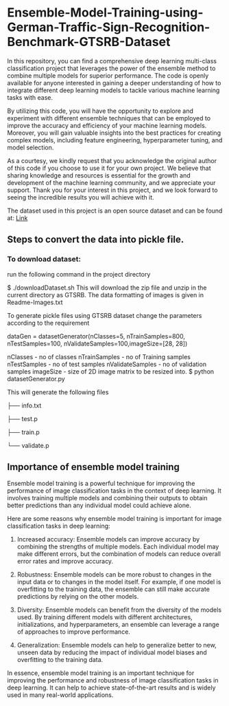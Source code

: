 # Ensemble-Model-Training-using-German-Traffic-Sign-Recognition-Benchmark-GTSRB-Dataset

In this repository, you can find a comprehensive deep learning multi-class classification project that leverages the power of the ensemble method to combine multiple models for superior performance. The code is openly available for anyone interested in gaining a deeper understanding of how to integrate different deep learning models to tackle various machine learning tasks with ease.

By utilizing this code, you will have the opportunity to explore and experiment with different ensemble techniques that can be employed to improve the accuracy and efficiency of your machine learning models. Moreover, you will gain valuable insights into the best practices for creating complex models, including feature engineering, hyperparameter tuning, and model selection.

As a courtesy, we kindly request that you acknowledge the original author of this code if you choose to use it for your own project. We believe that sharing knowledge and resources is essential for the growth and development of the machine learning community, and we appreciate your support. Thank you for your interest in this project, and we look forward to seeing the incredible results you will achieve with it.


The dataset used in this project is an open source dataset and can be found at: [Link]( https://sid.erda.dk/public/archives/daaeac0d7ce1152aea9b61d9f1e19370/published-archive.html)



## Steps to convert the data into pickle file.

### To download dataset:

run the following command in the project directory

$ ./downloadDataset.sh 
This will download the zip file and unzip in the current directory as GTSRB. The data formatting of images is given in Readme-Images.txt

To generate pickle files using GTSRB dataset
change the parameters according to the requirement

dataGen = datasetGenerator(nClasses=5, nTrainSamples=800, nTestSamples=100, nValidateSamples=100,imageSize=[28, 28])

nClasses - no of classes
nTrainSamples - no of Training samples
nTestSamples - no of test samples
nValidateSamples - no of validation samples
imageSize - size of 2D image matrix to be resized into.
$ python datasetGenerator.py

This will generate the following files

├── info.txt

├── test.p

├── train.p

└── validate.p













## Importance of ensemble model training

Ensemble model training is a powerful technique for improving the performance of image classification tasks in the context of deep learning. It involves training multiple models and combining their outputs to obtain better predictions than any individual model could achieve alone.

Here are some reasons why ensemble model training is important for image classification tasks in deep learning:

1. Increased accuracy: Ensemble models can improve accuracy by combining the strengths of multiple models. Each individual model may make different errors, but the combination of models can reduce overall error rates and improve accuracy.

2. Robustness: Ensemble models can be more robust to changes in the input data or to changes in the model itself. For example, if one model is overfitting to the training data, the ensemble can still make accurate predictions by relying on the other models.

3. Diversity: Ensemble models can benefit from the diversity of the models used. By training different models with different architectures, initializations, and hyperparameters, an ensemble can leverage a range of approaches to improve performance.

4. Generalization: Ensemble models can help to generalize better to new, unseen data by reducing the impact of individual model biases and overfitting to the training data.

In essence, ensemble model training is an important technique for improving the performance and robustness of image classification tasks in deep learning. It can help to achieve state-of-the-art results and is widely used in many real-world applications.
